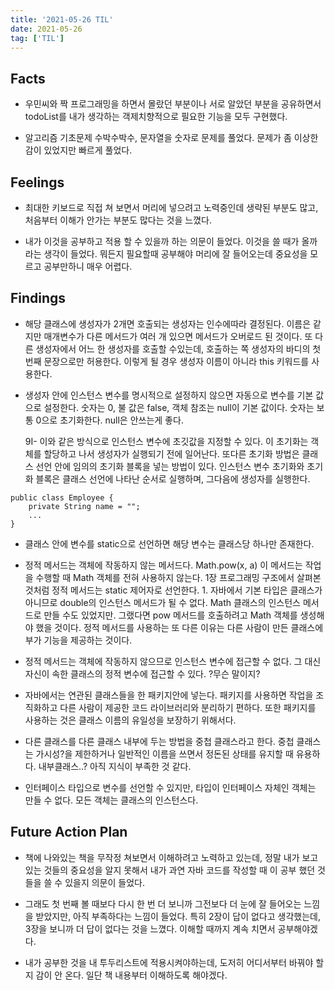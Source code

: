 ```yaml
---
title: '2021-05-26 TIL'
date: 2021-05-26
tag: ['TIL']
---
```


## Facts

- 우민씨와 짝 프로그래밍을 하면서 몰랐던 부분이나 서로 알았던 부분을 공유하면서 todoList를 내가 생각하는 객제치향적으로 필요한 기능을 모두 구현했다.

- 알고리즘 기초문제 수박수박수, 문자열을 숫자로 문제를 풀었다. 문제가 좀 이상한 감이 있었지만 빠르게 풀었다.

## Feelings

- 최대한 키보드로 직접 쳐 보면서 머리에 넣으려고 노력중인데 생략된 부분도 많고, 처음부터 이해가 안가는 부분도 많다는 것을 느꼈다.

- 내가 이것을 공부하고 적용 할 수 있을까 하는 의문이 들었다. 이것을 쓸 때가 올까 라는 생각이 들었다. 뭐든지 필요할때 공부해야 머리에 잘 들어오는데 중요성을 모르고 공부만하니 매우 어렵다.

## Findings

- 해당 클래스에 생성자가 2개면 호출되는 생성자는 인수에따라 결정된다. 이름은 같지만 매개변수가 다른 메서드가 여러 개 있으면 메서드가 오버로드 된 것이다. 또 다른 생성자에서 어느 한 생성자를 호출할 수있는데, 호출하는 쪽 생성자의 바디의 첫 번째 문장으로만 허용한다.
  이렇게 될 경우 생성자 이름이 아니라 this 키워드를 사용한다.

- 생성자 안에 인스턴스 변수를 명시적으로 설정하지 않으면 자동으로 변수를 기본 값으로 설정한다. 숫자는 0, 불 값은 false, 객체 참조는 null이 기본 값이다. 숫자는 보통 0으로 초기화한다. null은 안쓰는게 좋다.

  9I- 이와 같은 방식으로 인스턴스 변수에 초깃값을 지정할 수 있다. 이 초기화는 객체를 할당하고 나서 생성자가 실행되기 전에 일어난다. 또다른 초기화 방법은 클래스 선언 안에 임의의 초기화 블록을 넣는 방법이 있다. 인스턴스 변수 초기화와 초기화 블록은 클래스 선언에 나타난 순서로 실행하며, 그다음에 생성자를 실행한다.

```
public class Employee {
    private String name = "";
    ...
}
```

- 클래스 안에 변수를 static으로 선언하면 해당 변수는 클래스당 하나만 존재한다.

- 정적 메서드는 객체에 작동하지 않는 메서드다. Math.pow(x, a) 이 메서드는 작업을 수행할 때 Math 객체를 전혀 사용하지 않는다. 1장 프로그래밍 구조에서 살펴본 것처럼 정적 메서드는 static 제어자로 선언한다. 1. 자바에서 기본 타입은 클래스가 아니므로 double의 인스턴스 메서드가 될 수 없다. Math 클래스의 인스턴스 메서드로 만들 수도 있었지만. 그랬다면 pow 메서드를 호출하려고 Math 객체를 생성해야 했을 것이다. 정적 메서드를 사용하는 또 다른 이유는 다른 사람이 만든 클래스에 부가 기능을 제공하는 것이다.

- 정적 메서드는 객체에 작동하지 않으므로 인스턴스 변수에 접근할 수 없다. 그 대신 자신이 속한 클래스의 정적 변수에 접근할 수 있다. ?무슨 말이지?

- 자바에서는 연관된 클래스들을 한 패키지안에 넣는다. 패키지를 사용하면 작업을 조직화하고 다른 사람이 제공한 코드 라이브러리와 분리하기 편하다. 또한 패키지를 사용하는 것은 클래스 이름의 유일성을 보장하기 위해서다.

- 다른 클래스를 다른 클래스 내부에 두는 방법을 중첩 클래스라고 한다. 중첩 클래스는 가시성?을 제한하거나 일반적인 이름을 쓰면서 정돈된 상태를 유지할 때 유용하다. 내부클래스..? 아직 지식이 부족한 것 같다.

- 인터페이스 타입으로 변수를 선언할 수 있지만, 타입이 인터페이스 자체인 객체는 만들 수 없다. 모든 객체는 클래스의 인스턴스다.

## Future Action Plan

- 책에 나와있는 책을 무작정 쳐보면서 이해하려고 노력하고 있는데, 정말 내가 보고 있는 것들의 중요성을 알지 못해서 내가 과연 자바 코드를 작성할 때 이 공부 했던 것들을 쓸 수 있을지 의문이 들었다.

- 그래도 첫 번째 볼 때보다 다시 한 번 더 보니까 그전보다 더 눈에 잘 들어오는 느낌을 받았지만, 아직 부족하다는 느낌이 들었다. 특히 2장이 답이 없다고 생각했는데, 3장을 보니까 더 답이 없다는 것을 느꼈다. 이해할 때까지 계속 치면서 공부해야겠다.

- 내가 공부한 것을 내 투두리스트에 적용시켜야하는데, 도저히 어디서부터 바꿔야 할지 감이 안 온다. 일단 책 내용부터 이해하도록 해야겠다.
